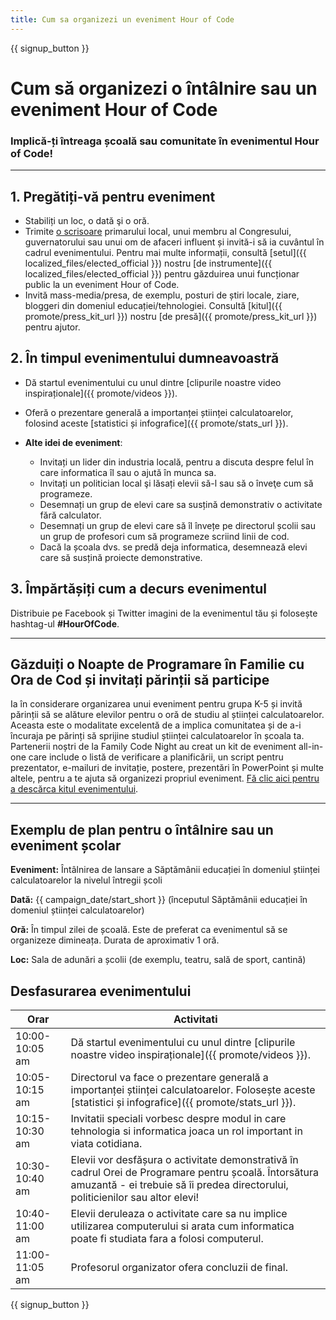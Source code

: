 ```yaml
---
title: Cum sa organizezi un eveniment Hour of Code
---
```


{{ signup_button }}

# Cum să organizezi o întâlnire sau un eveniment Hour of Code

### Implică-ți întreaga școală sau comunitate în evenimentul Hour of Code!

* * *

## 1. Pregătiți-vă pentru eveniment

- Stabiliți un loc, o dată şi o oră.
- Trimite [o scrisoare](https://hourofcode.com/promote/resources#sample-emails) primarului local, unui membru al Congresului, guvernatorului sau unui om de afaceri influent și invită-i să ia cuvântul în cadrul evenimentului. Pentru mai multe informații, consultă [setul]({{ localized_files/elected_official }}) nostru [de instrumente]({{ localized_files/elected_official }}) pentru găzduirea unui funcționar public la un eveniment Hour of Code.
- Invită mass-media/presa, de exemplu, posturi de știri locale, ziare, bloggeri din domeniul educației/tehnologiei. Consultă [kitul]({{ promote/press_kit_url }}) nostru [de presă]({{ promote/press_kit_url }}) pentru ajutor.

## 2. În timpul evenimentului dumneavoastră

- Dă startul evenimentului cu unul dintre [clipurile noastre video inspiraționale]({{ promote/videos }}).
- Oferă o prezentare generală a importanței științei calculatoarelor, folosind aceste [statistici și infografice]({{ promote/stats_url }}).   
      
    
- **Alte idei de eveniment**: 
    - Invitați un lider din industria locală, pentru a discuta despre felul în care informatica îl sau o ajută în munca sa.
    - Invitați un politician local şi lăsați elevii să-l sau să o înveţe cum să programeze.
    - Desemnați un grup de elevi care sa susțină demonstrativ o activitate fără calculator.
    - Desemnați un grup de elevi care să îl învețe pe directorul școlii sau un grup de profesori cum să programeze scriind linii de cod.
    - Dacă la școala dvs. se predă deja informatica, desemnează elevi care să susțină proiecte demonstrative.

## 3. Împărtășiți cum a decurs evenimentul

Distribuie pe Facebook și Twitter imagini de la evenimentul tău și folosește hashtag-ul **#HourOfCode**.

* * *

## Găzduiți o Noapte de Programare în Familie cu Ora de Cod și invitați părinții să participe

Ia în considerare organizarea unui eveniment pentru grupa K-5 și invită părinții să se alăture elevilor pentru o oră de studiu al științei calculatoarelor. Aceasta este o modalitate excelentă de a implica comunitatea și de a-i încuraja pe părinți să sprijine studiul științei calculatoarelor în școala ta. Partenerii noștri de la Family Code Night au creat un kit de eveniment all-in-one care include o listă de verificare a planificării, un script pentru prezentator, e-mailuri de invitație, postere, prezentări în PowerPoint și multe altele, pentru a te ajuta să organizezi propriul eveniment. [Fă clic aici pentru a descărca kitul evenimentului](http://www.familycodenight.org/DownloadCodeDotOrg.html).

* * *

## Exemplu de plan pentru o întâlnire sau un eveniment școlar

**Eveniment:** Întâlnirea de lansare a Săptămânii educației în domeniul științei calculatoarelor la nivelul întregii școli

**Dată:** {{ campaign_date/start_short }} (începutul Săptămânii educației în domeniul științei calculatoarelor)

**Oră:** În timpul zilei de școală. Este de preferat ca evenimentul să se organizeze dimineața. Durata de aproximativ 1 oră.

**Loc:** Sala de adunări a școlii (de exemplu, teatru, sală de sport, cantină)

## Desfasurarea evenimentului

| Orar           | Activitati                                                                                                                                                                               |
| -------------- | ---------------------------------------------------------------------------------------------------------------------------------------------------------------------------------------- |
| 10:00-10:05 am | Dă startul evenimentului cu unul dintre [clipurile noastre video inspiraționale]({{ promote/videos }}).                                                                                  |
| 10:05-10:15 am | Directorul va face o prezentare generală a importanței științei calculatoarelor. Folosește aceste [statistici și infografice]({{ promote/stats_url }}).                                  |
| 10:15-10:30 am | Invitatii speciali vorbesc despre modul in care tehnologia si informatica joaca un rol important in viata cotidiana.                                                                     |
| 10:30-10:40 am | Elevii vor desfășura o activitate demonstrativă în cadrul Orei de Programare pentru școală. Întorsătura amuzantă - ei trebuie să îi predea directorului, politicienilor sau altor elevi! |
| 10:40-11:00 am | Elevii deruleaza o activitate care sa nu implice utilizarea computerului si arata cum informatica poate fi studiata fara a folosi computerul.                                            |
| 11:00-11:05 am | Profesorul organizator ofera concluzii de final.                                                                                                                                         |

{{ signup_button }}